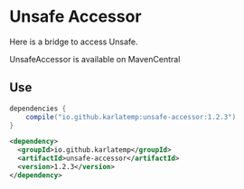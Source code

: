 # Unsafe Accessor

Here is a bridge to access Unsafe.

UnsafeAccessor is available on MavenCentral

## Use

```groovy
dependencies {
    compile("io.github.karlatemp:unsafe-accessor:1.2.3")
}
```

```xml
<dependency>
  <groupId>io.github.karlatemp</groupId>
  <artifactId>unsafe-accessor</artifactId>
  <version>1.2.3</version>
</dependency>
```
